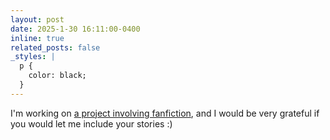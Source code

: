 ```yaml
---
layout: post
date: 2025-1-30 16:11:00-0400
inline: true
related_posts: false
_styles: |
  p {
    color: black;
  }
---
```


I'm working on [a project involving fanfiction](https://natashamariejohnson330.github.io/fanfiction/), and I would be very grateful if you would let me include your stories :)
